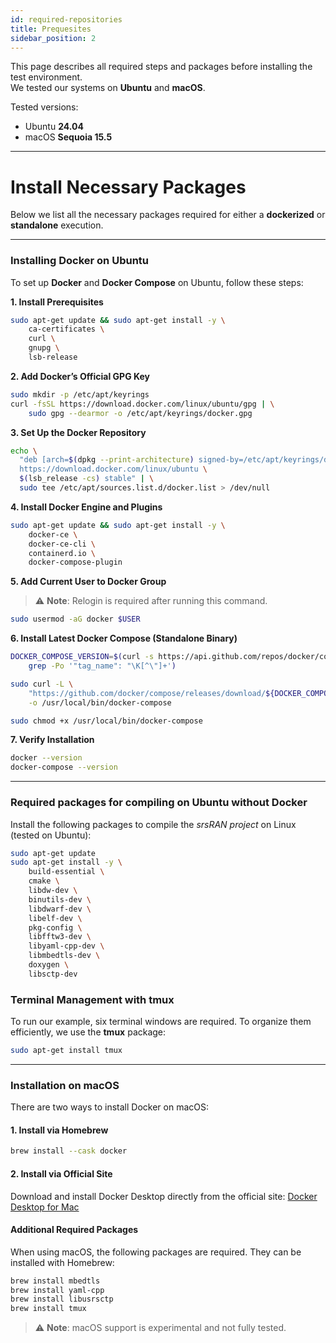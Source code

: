 ```yaml
---
id: required-repositories
title: Prequesites
sidebar_position: 2
---
```


This page describes all required steps and packages before installing the test environment.  
We tested our systems on **Ubuntu** and **macOS**.

Tested versions:
- Ubuntu **24.04**
- macOS **Sequoia 15.5**

---

# Install Necessary Packages

Below we list all the necessary packages required for either a **dockerized** or **standalone** execution.

---

### Installing Docker on Ubuntu

To set up **Docker** and **Docker Compose** on Ubuntu, follow these steps:

**1. Install Prerequisites**
```bash
sudo apt-get update && sudo apt-get install -y \
    ca-certificates \
    curl \
    gnupg \
    lsb-release
```

**2. Add Docker’s Official GPG Key**


```bash
sudo mkdir -p /etc/apt/keyrings
curl -fsSL https://download.docker.com/linux/ubuntu/gpg | \
    sudo gpg --dearmor -o /etc/apt/keyrings/docker.gpg
```

**3. Set Up the Docker Repository**


```bash
echo \
  "deb [arch=$(dpkg --print-architecture) signed-by=/etc/apt/keyrings/docker.gpg] \
  https://download.docker.com/linux/ubuntu \
  $(lsb_release -cs) stable" | \
  sudo tee /etc/apt/sources.list.d/docker.list > /dev/null
```

**4. Install Docker Engine and Plugins**

```bash
sudo apt-get update && sudo apt-get install -y \
    docker-ce \
    docker-ce-cli \
    containerd.io \
    docker-compose-plugin
```

**5. Add Current User to Docker Group**

> ⚠️ **Note**: Relogin is required after running this command.

```bash
sudo usermod -aG docker $USER
```

**6. Install Latest Docker Compose (Standalone Binary)**


```bash
DOCKER_COMPOSE_VERSION=$(curl -s https://api.github.com/repos/docker/compose/releases/latest | \
    grep -Po '"tag_name": "\K[^\"]+')

sudo curl -L \
    "https://github.com/docker/compose/releases/download/${DOCKER_COMPOSE_VERSION}/docker-compose-$(uname -s)-$(uname -m)" \
    -o /usr/local/bin/docker-compose

sudo chmod +x /usr/local/bin/docker-compose
```

**7. Verify Installation**


```bash
docker --version
docker-compose --version
```

---

### Required packages for compiling on Ubuntu without Docker

Install the following packages to compile the *srsRAN project* on Linux (tested on Ubuntu):

```bash
sudo apt-get update
sudo apt-get install -y \
    build-essential \
    cmake \
    libdw-dev \
    binutils-dev \
    libdwarf-dev \
    libelf-dev \
    pkg-config \
    libfftw3-dev \
    libyaml-cpp-dev \
    libmbedtls-dev \
    doxygen \
    libsctp-dev
```

### Terminal Management with tmux


To run our example, six terminal windows are required. To organize them efficiently, we use the **tmux** package:

```bash
sudo apt-get install tmux 
```
---

### Installation on macOS

There are two ways to install Docker on macOS:

#### 1. Install via Homebrew

```bash
brew install --cask docker
```

#### 2. Install via Official Site

Download and install Docker Desktop directly from the official site:
[Docker Desktop for Mac](https://docs.docker.com/desktop/install/mac/)

#### Additional Required Packages

When using macOS, the following packages are required. They can be installed with Homebrew:

```bash
brew install mbedtls
brew install yaml-cpp
brew install libusrsctp
brew install tmux
```
> ⚠️ **Note**: macOS support is experimental and not fully tested.
